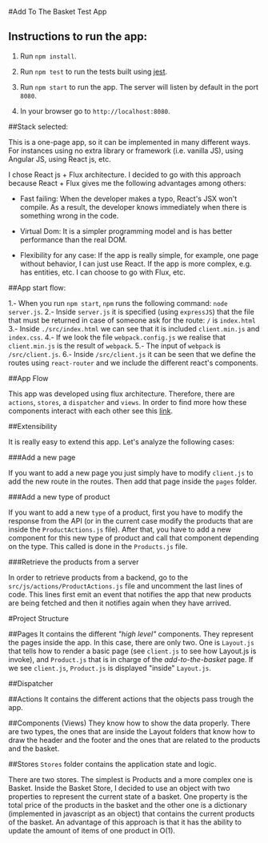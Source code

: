 #Add To The Basket Test App

## Instructions to run the app:

1. Run `npm install`.

2. Run `npm test` to run the tests built using [jest](https://facebook.github.io/jest/).

3. Run `npm start` to run the app. The server will listen by default in the port `8080`.

4. In your browser go to `http://localhost:8080`.

##Stack selected:

This is a one-page app, so it can be implemented in many different ways. For instances using no extra library or framework (i.e. vanilla JS), using Angular JS, using React js, etc.


I chose React js + Flux architecture. I decided to go with this approach because React + Flux gives me the following advantages among others:

* Fast failing: When the developer makes a typo, React's JSX won't compile. As a result, the developer knows immediately when there is something wrong in the code.

* Virtual Dom: It is a simpler programming model and is has better performance than the real DOM.

 * Flexibility for any case: If the app is really simple, for example, one page without behavior, I can just use React. If the app is more complex, e.g. has entities, etc. I can choose to go with Flux, etc.


##App start flow:

1.- When you run `npm start`, `npm` runs the following command: `node server.js`.
2.- Inside `server.js` it is specified (using `expressJS`) that the file that must be returned in case of someone ask for the route: `/` is `index.html`
3.- Inside `./src/index.html` we can see that it is included `client.min.js` and `index.css`.
4.- If we look the file `webpack.config.js` we realise that `client.min.js` is the result of `webpack`.
5.- The input of `webpack` is `/src/client.js`.
6.- Inside `/src/client.js` it can be seen that we define the routes using `react-router` and we include the different react's components. 


##App Flow

This app was developed using flux architecture. Therefore, there are `actions`, `stores`, a `dispatcher` and `views`. In order to find more how these components interact with each other see this [link](https://facebook.github.io/flux/docs/overview.html).

##Extensibility

It is really easy to extend this app. Let's analyze the following cases:

###Add a new page

If you want to add a new page you just simply have to modify `client.js` to add the new route in the routes. Then add that page inside the `pages` folder. 

###Add a new type of product

If you want to add a new `type` of a product, first you have to modify the response from the API (or in the current case modify the products that are inside the `ProductActions.js` file). After that, you have to add a new component for this new type of product and call that component depending on the type. This called is done in the `Products.js` file.

###Retrieve the products from a server

In order to retrieve products from a backend, go to the `src/js/actions/ProductActions.js` file and uncomment the last lines of code. This lines first emit an event that notifies the app that new products are being fetched and then it notifies again when they have arrived.

#Project Structure

##Pages
It contains the different *"high level"* components. They represent the pages inside the app. In this case, there are only two. One is `Layout.js` that tells how to render a basic page (see `client.js` to see how Layout.js is invoke), and `Product.js` that is in charge of the *add-to-the-basket* page. If we see `client.js`, `Product.js` is displayed "inside" `Layout.js`.

##Dispatcher

##Actions
It contains the different actions that the objects pass trough the app.

##Components (Views)
They know how to show the data properly. There are two types, the ones that are inside the Layout folders that know how to draw the header and the footer and the ones that are related to the products and the basket. 

##Stores
`Stores` folder contains the application state and logic.

There are two stores. The simplest is Products and a more complex one is Basket. Inside the Basket Store, I decided to use an object with two properties to represent the current state of a basket. One property is the total price of the products in the basket and the other one is a dictionary (implemented in javascript as an object) that  contains the current products of the basket. An advantage of this approach is that it has the ability to update the amount of items of one product in O(1).
